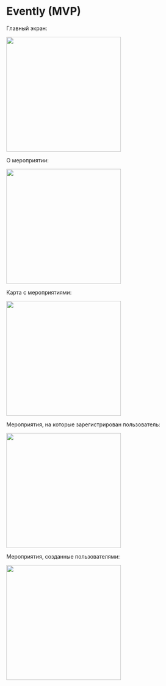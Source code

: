 # Evently (MVP)

Главный экран:

<img src='https://github.com/user-attachments/assets/fa288d1b-e865-4b3a-8b6c-ec3b7424f0ca' width=300 />

О мероприятии:

<img src='https://github.com/user-attachments/assets/26cf7dc9-e3ff-48ea-bcc0-483c22edff23' width=300 />

Карта с мероприятиями:

<img src='https://github.com/user-attachments/assets/4361fb7f-688a-4773-81d2-c3a6eb011315' width=300 />

Мероприятия, на которые зарегистрирован пользователь:

<img src='https://github.com/user-attachments/assets/3af21f98-73c3-4375-a967-215d162637cd' width=300 />

Мероприятия, созданные пользователями:

<img src='https://github.com/user-attachments/assets/1c0ea4a7-735b-41c6-8ac5-c6785f6c9e12' width=300 />
